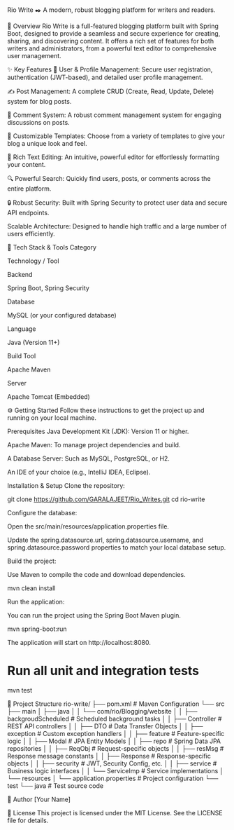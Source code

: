 Rio Write ✒️
A modern, robust blogging platform for writers and readers.

📖 Overview
Rio Write is a full-featured blogging platform built with Spring Boot, designed to provide a seamless and secure experience for creating, sharing, and discovering content. It offers a rich set of features for both writers and administrators, from a powerful text editor to comprehensive user management.

✨ Key Features
👤 User & Profile Management: Secure user registration, authentication (JWT-based), and detailed user profile management.

✍️ Post Management: A complete CRUD (Create, Read, Update, Delete) system for blog posts.

💬 Comment System: A robust comment management system for engaging discussions on posts.

🎨 Customizable Templates: Choose from a variety of templates to give your blog a unique look and feel.

📝 Rich Text Editing: An intuitive, powerful editor for effortlessly formatting your content.

🔍 Powerful Search: Quickly find users, posts, or comments across the entire platform.

🔒 Robust Security: Built with Spring Security to protect user data and secure API endpoints.

Scalable Architecture: Designed to handle high traffic and a large number of users efficiently.

🧰 Tech Stack & Tools
Category

Technology / Tool

Backend

Spring Boot, Spring Security

Database

MySQL (or your configured database)

Language

Java (Version 11+)

Build Tool

Apache Maven

Server

Apache Tomcat (Embedded)

⚙️ Getting Started
Follow these instructions to get the project up and running on your local machine.

Prerequisites
Java Development Kit (JDK): Version 11 or higher.

Apache Maven: To manage project dependencies and build.

A Database Server: Such as MySQL, PostgreSQL, or H2.

An IDE of your choice (e.g., IntelliJ IDEA, Eclipse).

Installation & Setup
Clone the repository:

git clone https://github.com/GARALAJEET/Rio_Writes.git
cd rio-write

Configure the database:

Open the src/main/resources/application.properties file.

Update the spring.datasource.url, spring.datasource.username, and spring.datasource.password properties to match your local database setup.

Build the project:

Use Maven to compile the code and download dependencies.

mvn clean install

Run the application:

You can run the project using the Spring Boot Maven plugin.

mvn spring-boot:run

The application will start on http://localhost:8080.



# Run all unit and integration tests
mvn test

📁 Project Structure
rio-write/
├── pom.xml                 # Maven Configuration
└── src
    ├── main
    │   ├── java
    │   │   └── com/rio/Blogging/website
    │   │       ├── backgroudScheduled # Scheduled background tasks
    │   │       ├── Controller      # REST API controllers
    │   │       ├── DTO             # Data Transfer Objects
    │   │       ├── exception       # Custom exception handlers
    │   │       ├── feature         # Feature-specific logic
    │   │       ├── Modal           # JPA Entity Models
    │   │       ├── repo            # Spring Data JPA repositories
    │   │       ├── ReqObj          # Request-specific objects
    │   │       ├── resMsg          # Response message constants
    │   │       ├── Response        # Response-specific objects
    │   │       ├── security        # JWT, Security Config, etc.
    │   │       ├── service         # Business logic interfaces
    │   │       └── ServiceImp      # Service implementations
    │   └── resources
    │       └── application.properties # Project configuration
    └── test
        └── java                    # Test source code

👤 Author
[Your Name]

📝 License
This project is licensed under the MIT License. See the LICENSE file for details.
